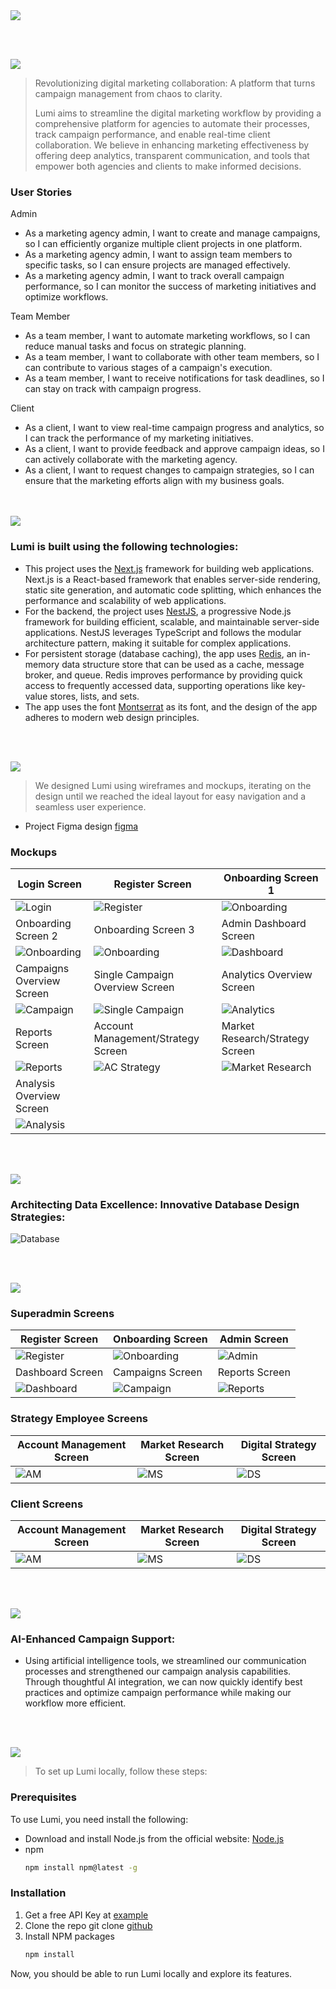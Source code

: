<img src="./readme/title1.svg"/>

<br><br>

<!-- project philosophy -->
<img src="./readme/title2.svg"/>

> Revolutionizing digital marketing collaboration: A platform that turns campaign management from chaos to clarity.
>
> Lumi aims to streamline the digital marketing workflow by providing a comprehensive platform for agencies to automate their processes, track campaign performance, and enable real-time client collaboration. We believe in enhancing marketing effectiveness by offering deep analytics, transparent communication, and tools that empower both agencies and clients to make informed decisions.

### User Stories
<p>Admin</p>
<ul>
<li>As a marketing agency admin, I want to create and manage campaigns, so I can efficiently organize multiple client projects in one platform.</li>
<li>As a marketing agency admin, I want to assign team members to specific tasks, so I can ensure projects are managed effectively.</li>
<li>As a marketing agency admin, I want to track overall campaign performance, so I can monitor the success of marketing initiatives and optimize workflows.</li>
</ul>
<p>Team Member</p>
<ul>
<li>As a team member, I want to automate marketing workflows, so I can reduce manual tasks and focus on strategic planning.</li>
<li>As a team member, I want to collaborate with other team members, so I can contribute to various stages of a campaign's execution.</li>
<li>As a team member, I want to receive notifications for task deadlines, so I can stay on track with campaign progress.</li>
</ul>
<p>Client</p>
<ul>
<li>As a client, I want to view real-time campaign progress and analytics, so I can track the performance of my marketing initiatives.</li>
<li>As a client, I want to provide feedback and approve campaign ideas, so I can actively collaborate with the marketing agency.</li>
<li>As a client, I want to request changes to campaign strategies, so I can ensure that the marketing efforts align with my business goals.</li>
</ul>
<br><br>
<!-- Tech stack -->
<img src="./readme/title3.svg"/>

###  Lumi is built using the following technologies:

- This project uses the [Next.js](https://nextjs.org/) framework for building web applications. Next.js is a React-based framework that enables server-side rendering, static site generation, and automatic code splitting, which enhances the performance and scalability of web applications.
- For the backend, the project uses [NestJS](https://nestjs.com/), a progressive Node.js framework for building efficient, scalable, and maintainable server-side applications. NestJS leverages TypeScript and follows the modular architecture pattern, making it suitable for complex applications.
- For persistent storage (database caching), the app uses [Redis](https://redis.io/), an in-memory data structure store that can be used as a cache, message broker, and queue. Redis improves performance by providing quick access to frequently accessed data, supporting operations like key-value stores, lists, and sets.
- The app uses the font [Montserrat](https://fonts.google.com/specimen/Montserrat) as its font, and the design of the app adheres to modern web design principles.

<br><br>
<!-- UI UX -->
<img src="./readme/title4.svg"/>


> We designed Lumi using wireframes and mockups, iterating on the design until we reached the ideal layout for easy navigation and a seamless user experience.

- Project Figma design [figma](https://www.figma.com/file/LsuOx5Wnh5YTGSEtrgvz4l/Purrfect-Pals?type=design&node-id=257%3A79&mode=design&t=adzbABt5hbb91ucZ-1)


### Mockups
| Login Screen  | Register Screen | Onboarding Screen 1|
| ---| ---| ---|
| ![Login](./readme/screenshots/Login.png) | ![Register](./readme/screenshots/Signup.png) | ![Onboarding](./readme/screenshots/Onboarding.png) |
| Onboarding Screen 2 | Onboarding Screen 3 | Admin Dashboard Screen |
| ![Onboarding](./readme/screenshots/Onboarding2.png) | ![Onboarding](./readme/screenshots/Onboarding3.png) | ![Dashboard](./readme/screenshots/Dashboard.png) |
| Campaigns Overview Screen | Single Campaign Overview Screen | Analytics Overview Screen |
| ![Campaign](./readme/screenshots/Campaigns.png) | ![Single Campaign](./readme/screenshots/SingleCampaign.png) | ![Analytics](./readme/screenshots/Analytics.png) |
| Reports Screen | Account Management/Strategy Screen | Market Research/Strategy Screen |
| ![Reports](./readme/screenshots/Reports.png) | ![AC Strategy](./readme/screenshots/Strategy1.png) | ![Market Research](./readme/screenshots/Strategy2.png) |
| Analysis Overview Screen | 
| ![Analysis](./readme/screenshots/Analysis.png) | 

<br><br>

<!-- Database Design -->
<img src="./readme/title5.svg"/>

###  Architecting Data Excellence: Innovative Database Design Strategies:


![Database](./readme/screenshots/db.jpg) 


<br><br>


<!-- Implementation -->
<img src="./readme/title6.svg"/>

### Superadmin Screens 
| Register Screen  | Onboarding Screen |  Admin Screen |
| ---| ---| ---|
| ![Register](./readme/gifs/login.gif) | ![Onboarding](./readme/gifs/signupcompletion.gif) | ![Admin](./readme/gifs/PlatformManager.gif) |
| Dashboard Screen  | Campaigns Screen | Reports Screen |
| ![Dashboard](./readme/gifs/Dashboard.gif) | ![Campaign](./readme/gifs/Campaigns.gif) | ![Reports](./readme/gifs/Reports.gif) |

### Strategy Employee Screens 
| Account Management Screen  | Market Research Screen |  Digital Strategy Screen |
| ---| ---| ---|
| ![AM](./readme/gifs/Strategy-AccountManagement.gif) | ![MS](./readme/gifs/Strategy-MarketResearch.gif) | ![DS](./readme/gifs/Strategy-DigitalStrategy.gif) |

### Client Screens 
| Account Management Screen  | Market Research Screen |  Digital Strategy Screen |
| ---| ---| ---|
| ![AM](./readme/gifs/Client-AccountManagement.gif) | ![MS](./readme/gifs/Client-MarketResearch.gif) | ![DS](./readme/gifs/Client-DigitalStrategy.gif) |

<br><br>


<!-- Prompt Engineering -->
<img src="./readme/title7.svg"/>

###  AI-Enhanced Campaign Support:

- Using artificial intelligence tools, we streamlined our communication processes and strengthened our campaign analysis capabilities. Through thoughtful AI integration, we can now quickly identify best practices and optimize campaign performance while making our workflow more efficient.

<br><br>

<!-- How to run -->
<img src="./readme/title10.svg"/>

> To set up Lumi locally, follow these steps:

### Prerequisites

To use Lumi, you need install the following: 
* Download and install Node.js from the official website: [Node.js](https://nodejs.org/en/download)
* npm
  ```sh
  npm install npm@latest -g
  ```

### Installation

1. Get a free API Key at [example](https://example.com)
2. Clone the repo
   git clone [github](https://github.com/Alexandra-Shbaro/Lumi.git)
3. Install NPM packages
   ```sh
   npm install
   ```

Now, you should be able to run Lumi locally and explore its features.
